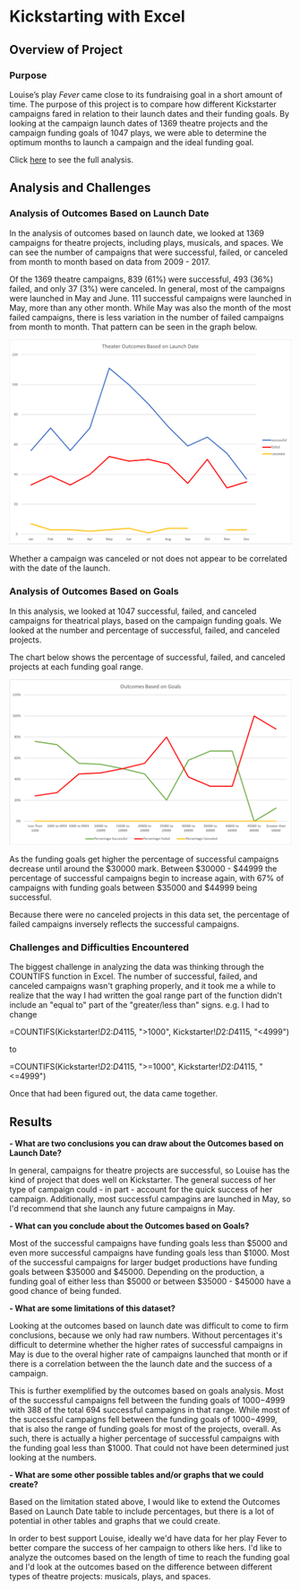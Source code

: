 # Kickstarting with Excel

## Overview of Project

### Purpose
Louise’s play <i>Fever</i> came close to its fundraising goal in a short amount of time. The purpose of this project is to compare how different Kickstarter campaigns fared in relation to their launch dates and their funding goals. By looking at the campaign launch dates of 1369 theatre projects and the campaign funding goals of 1047 plays, we were able to determine the optimum months to launch a campaign and the ideal funding goal.

Click [here](https://github.com/liviblocker/Kickstarter-Analysis/blob/master/KickstarterChallenge.xlsx) to see the full analysis.

## Analysis and Challenges

### Analysis of Outcomes Based on Launch Date
In the analysis of outcomes based on launch date, we looked at 1369 campaigns for theatre projects, including plays, musicals, and spaces. We can see the number of campaigns that were successful, failed, or canceled from month to month based on data from 2009 - 2017.

Of the 1369 theatre campaigns, 839 (61%) were successful, 493 (36%) failed, and only 37 (3%) were canceled. In general, most of the campaigns were launched in May and June. 111 successful campaigns were launched in May, more than any other month. While May was also the month of the most failed campaigns, there is less variation in the number of failed campaigns from month to month. That pattern can be seen in the graph below.

![Launch_Date_Chart](https://github.com/liviblocker/Kickstarter-Analysis/blob/master/Launch_Date_Chart.png)

Whether a campaign was canceled or not does not appear to be correlated with the date of the launch.

### Analysis of Outcomes Based on Goals
In this analysis, we looked at 1047 successful, failed, and canceled campaigns for theatrical plays, based on the campaign funding goals. We looked at the number and percentage of successful, failed, and canceled projects.

The chart below shows the percentage of successful, failed, and canceled projects at each funding goal range.

![Outcomes_vs_Goals](https://github.com/liviblocker/Kickstarter-Analysis/blob/master/Outcomes_vs_Goals.png)

As the funding goals get higher the percentage of successful campaigns decrease until around the $30000 mark. Between $30000 - $44999 the percentage of successful campaigns begin to increase again, with 67% of campaigns with funding goals between $35000 and $44999 being successful.

Because there were no canceled projects in this data set, the percentage of failed campaigns inversely reflects the successful campaigns.

### Challenges and Difficulties Encountered
The biggest challenge in analyzing the data was thinking through the COUNTIFS function in Excel. The number of successful, failed, and canceled campaigns wasn't graphing properly, and it took me a while to realize that the way I had written the goal range part of the function didn't include an "equal to" part of the "greater/less than" signs. e.g. I had to change 

=COUNTIFS(Kickstarter!$D$2:$D$4115, ">1000", Kickstarter!$D$2:$D$4115, "<4999")

to

=COUNTIFS(Kickstarter!$D$2:$D$4115, ">=1000", Kickstarter!$D$2:$D$4115, "<=4999")

Once that had been figured out, the data came together.

## Results

<b>- What are two conclusions you can draw about the Outcomes based on Launch Date?</b>

In general, campaigns for theatre projects are successful, so Louise has the kind of project that does well on Kickstarter. The general success of her type of campaign could - in part - account for the quick success of her campaign. Additionally, most successful campagins are launched in May, so I'd recommend that she launch any future campaigns in May.

<b>- What can you conclude about the Outcomes based on Goals?</b>

Most of the successful campaigns have funding goals less than $5000 and even more successful campaigns have funding goals less than $1000. Most of the successful campaigns for larger budget productions have funding goals between $35000 and $45000. Depending on the production, a funding goal of either less than $5000 or between $35000 - $45000 have a good chance of being funded.

<b>- What are some limitations of this dataset?</b>

Looking at the outcomes based on launch date was difficult to come to firm conclusions, because we only had raw numbers. Without percentages it's difficult to determine whether the higher rates of successful campaigns in May is due to the overal higher rate of campaigns launched that month or if there is a correlation between the the launch date and the success of a campaign.

This is further exemplified by the outcomes based on goals analysis. Most of the successful campaigns fell between the funding goals of $1000-$4999 with 388 of the total 694 successful campaigns in that range. While most of the successful campaigns fell between the funding goals of $1000-$4999, that is also the range of funding goals for most of the projects, overall. As such, there is actually a higher percentage of successful campaigns with the funding goal less than $1000. That could not have been determined just looking at the numbers.

<b>- What are some other possible tables and/or graphs that we could create?</b>

Based on the limitation stated above, I would like to extend the Outcomes Based on Launch Date table to include percentages, but there is a lot of potential in other tables and graphs that we could create.

In order to best support Louise, ideally we'd have data for her play Fever to better compare the success of her campaign to others like hers. I'd like to analyze the outcomes based on the length of time to reach the funding goal and I'd look at the outcomes based on the difference between different types of theatre projects: musicals, plays, and spaces.
